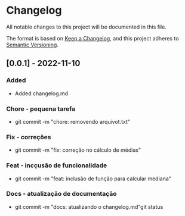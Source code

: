 # Changelog

All notable changes to this project will be documented in this file.

The format is based on [Keep a Changelog](https://keepachangelog.com/en/1.0.0/),
and this project adheres to [Semantic Versioning](https://semver.org/spec/v2.0.0.html).

## [0.0.1] - 2022-11-10

### Added
- Added changelog.md

### Chore - pequena tarefa
- git commit -m "chore: removendo arquivot.txt"

### Fix - correções
- git commit -m "fix: correção no cálculo de médias"

### Feat - incçusão de funcionalidade
- git commit -m "feat: inclusão de função para calcular mediana"

### Docs - atualização de documentação
- git commit -m "docs: atualizando o changelog.md"git status